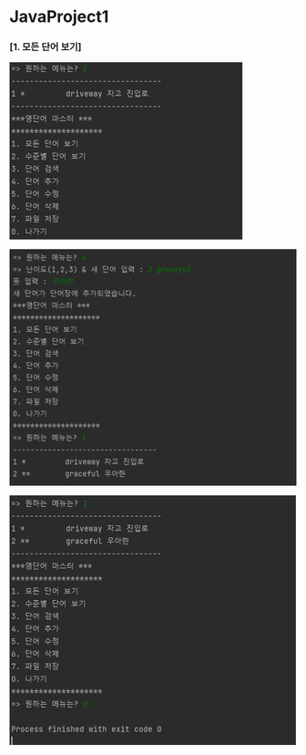 # JavaProject1

### [1. 모든 단어 보기]
![1. 모든 단어 보기](https://github.com/GangMinGangMin/JavaProject1/blob/master/Screenshot/check2.jpeg)

![4. 단어 추가](https://github.com/GangMinGangMin/JavaProject1/blob/master/Screenshot/checking3.jpeg)

![0. 나가기](https://github.com/GangMinGangMin/JavaProject1/blob/master/Screenshot/checking4.jpeg)
